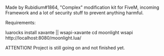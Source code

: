 Made by Rubidium#1864, "Complex" modification kit for FiveM, incoming Framework and a lot of security stuff to prevent anything harmful. 

Requirements:

luarocks install xavante || wsapi-xavante
cd moonlight
wsapi
http://localhost:8080/moonlight.lua/

ATTENTION!
Project is still going on and not finished yet. 
